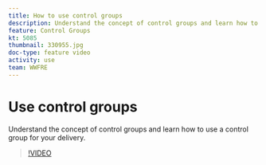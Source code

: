 ```yaml
---
title: How to use control groups
description: Understand the concept of control groups and learn how to use a control group for your delivery.
feature: Control Groups
kt: 5085
thumbnail: 330955.jpg
doc-type: feature video
activity: use
team: WWFRE
---
```


# Use control groups

Understand the concept of control groups and learn how to use a control group for your delivery.

>[!VIDEO](https://video.tv.adobe.com/v/330955?quality=12)
